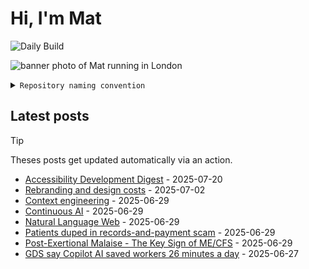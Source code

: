 # Hi, I'm Mat

![Daily Build](https://github.com/mat-0/mat-0/workflows/Daily%20Build/badge.svg)

![banner photo of Mat running in London](https://raw.githubusercontent.com/mat-0/mat-0/master/images/gh-header-image-cropped.jpg)

<details><summary><code>Repository naming convention</code></summary>
  
Repositories, where possible, are lowercase with underscores and follow the naming conventions below. 

  
- For demonstrations or proof of concepts, use the format `demo_name`.
- Boilerplate or templates are named in the format `template_name`.
  - where appropriate these are also published through GitHub pages and will be available at `username.github.io/repo_name`.
- WordPress-related content (mostly plugins) are prefixed with `wp_`.
- Twitter bots are prefixed with `bot_`.
- Standard repositories are named as they are, sometimes this might be a domain name e.g. `thechels.uk`.
</details>

## Latest posts

> [!TIP]
> Theses posts get updated automatically via an action.

<!-- blog starts -->
- [Accessibility Development Digest](https://thechels.uk/accessibility-development-digest) - 2025-07-20
- [Rebranding and design costs](https://thechels.uk/the-not-quite-new-gov-uk-brand-blog-beeps) - 2025-07-02
- [Context engineering](https://thechels.uk/context-engineering) - 2025-06-29
- [Continuous AI](https://thechels.uk/continuous-ai) - 2025-06-29
- [Natural Language Web](https://thechels.uk/natural-language-web) - 2025-06-29
- [Patients duped in records-and-payment scam](https://thechels.uk/patients-duped-in-records-and-payment-scam) - 2025-06-29
- [Post-Exertional Malaise - The Key Sign of ME/CFS](https://thechels.uk/post-exertional-malaise-the-key-sign-of-mecfs) - 2025-06-29
- [GDS say Copilot AI saved workers 26 minutes a day](https://thechels.uk/gds-say-copilot-ai-saved-workers-26-minutes-a-day) - 2025-06-27
<!-- blog ends -->

